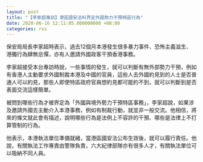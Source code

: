 ```yaml
---
layout: post
title: "【李家超專訪】港區國安法料界定外國勢力干預特區行為"
date: 2020-06-16 12:11:05.000000000 +08:00
categories: rss
---
```


保安局局長李家超時表示，過去12個月本港發生很多暴力事件、恐怖主義滋生、港獨行為肆無忌憚，亦有人邀請外國政客干預香港事務。

李家超接受本台專訪時說，一些事情的發生，就可以判斷有無外部勢力干預，例如有香港人主動要求外國制裁本港及中國的官員，這些人去外國約見到的人士是否普通人可以約見，那些人即使特區政府官員想約見都可能約不到，就可以判斷到是否表面交流這樣簡單。

被問到哪些行為才被界定為「外國與境外勢力干預特區事務」，李家超說，如果涉及邀請外國去主動介入本港事務，例如有制裁行動，就並非一般交流。他相信，將來的條文就此會有描述，說明哪些行為是法例上不容許的干預、哪些是法律上不打算管制的行為。

他表示，本港執法單位準備就緒，當港區國安法公布生效後，就可以履行責任。他說，有關執法工作專責由警隊負責，六大紀律部隊亦有很多人才，有關執法單位可以吸納不同人員。
